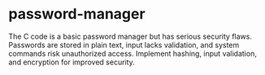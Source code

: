 # password-manager
The C code is a basic password manager but has serious security flaws. Passwords are stored in plain text, input lacks validation, and system commands risk unauthorized access. Implement hashing, input validation, and encryption for improved security.

